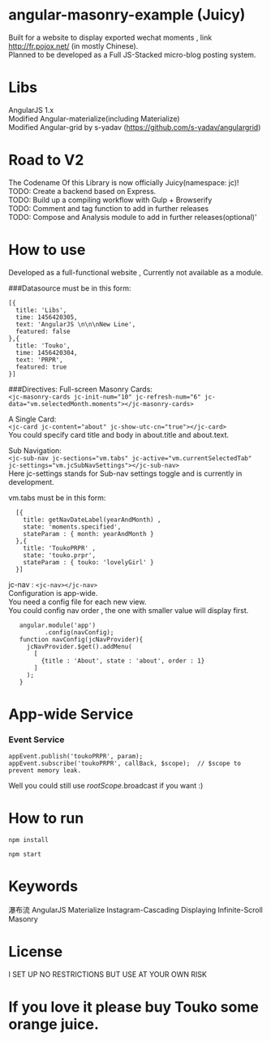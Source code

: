 # angular-masonry-example (Juicy)
  Built for a website to display exported wechat moments , link http://fr.pojox.net/ (in mostly Chinese).    
  Planned to be developed as a Full JS-Stacked micro-blog posting system.

# Libs
AngularJS 1.x    
Modified Angular-materialize(including Materialize)    
Modified Angular-grid by s-yadav (https://github.com/s-yadav/angulargrid)   

# Road to V2
The Codename Of this Library is now officially Juicy(namespace: jc)!    
TODO: Create a backend based on Express.    
TODO: Build up a compiling workflow with Gulp + Browserify      
TODO: Comment and tag function to add in further releases      
TODO: Compose and Analysis module to add in further releases(optional)'    


# How to use
Developed as a full-functional website , Currently not available as a module.    

###Datasource must be in this form:   

    [{
      title: 'Libs',
      time: 1456420305,
      text: 'AngularJS \n\n\nNew Line',
      featured: false
    },{
      title: 'Touko',
      time: 1456420304,
      text: 'PRPR',
      featured: true
    }]

###Directives:
   Full-screen Masonry Cards:      
   `<jc-masonry-cards jc-init-num="10" jc-refresh-num="6" jc-data="vm.selectedMonth.moments"></jc-masonry-cards>`   

   A Single Card:   
   `<jc-card jc-content="about" jc-show-utc-cn="true"></jc-card>`    
   You could specify card title and body in about.title and about.text.    

   Sub Navigation:     
   `<jc-sub-nav jc-sections="vm.tabs" jc-active="vm.currentSelectedTab" jc-settings="vm.jcSubNavSettings"></jc-sub-nav>`    
   Here jc-settings stands for Sub-nav settings toggle and is currently in development.    

   vm.tabs must be in this form:    

      [{
        title: getNavDateLabel(yearAndMonth) ,
        state: 'moments.specified',
        stateParam : { month: yearAndMonth }
      },{
        title: 'ToukoPRPR' ,
        state: 'touko.prpr',
        stateParam : { touko: 'lovelyGirl' }
      }]    

   jc-nav : `<jc-nav></jc-nav>`    
   Configuration is app-wide.    
   You need a config file for each new view.    
   You could config nav order , the one with smaller value will display first.    

       angular.module('app')
              .config(navConfig);
       function navConfig(jcNavProvider){
         jcNavProvider.$get().addMenu(
           [
             {title : 'About', state : 'about', order : 1}
           ]
         );
       }

# App-wide Service
### Event Service
`appEvent.publish('toukoPRPR', param);`      
`appEvent.subscribe('toukoPRPR', callBack, $scope);  // $scope to prevent memory leak.`      

Well you could still use $rootScope.$broadcast if you want :)

# How to run
  `npm install`

  `npm start`

# Keywords
  瀑布流 AngularJS Materialize Instagram-Cascading Displaying Infinite-Scroll Masonry

# License
  I SET UP NO RESTRICTIONS BUT USE AT YOUR OWN RISK

# If you love it please buy Touko some orange juice.
